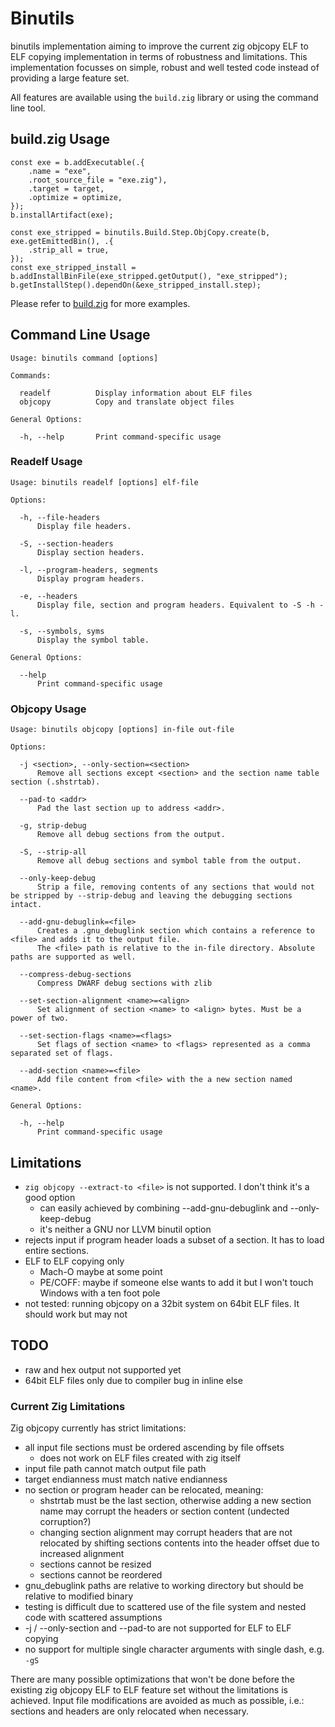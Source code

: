 # Binutils

binutils implementation aiming to improve the current zig objcopy ELF to ELF copying implementation in terms of robustness and limitations.
This implementation focusses on simple, robust and well tested code instead of providing a large feature set.

All features are available using the `build.zig` library or using the command line tool.

## build.zig Usage

```zig
const exe = b.addExecutable(.{
    .name = "exe",
    .root_source_file = "exe.zig"),
    .target = target,
    .optimize = optimize,
});
b.installArtifact(exe);

const exe_stripped = binutils.Build.Step.ObjCopy.create(b, exe.getEmittedBin(), .{
    .strip_all = true,
});
const exe_stripped_install = b.addInstallBinFile(exe_stripped.getOutput(), "exe_stripped");
b.getInstallStep().dependOn(&exe_stripped_install.step);
```

Please refer to [build.zig](build.zig) for more examples.

## Command Line Usage

```
Usage: binutils command [options]

Commands:

  readelf          Display information about ELF files
  objcopy          Copy and translate object files

General Options:

  -h, --help       Print command-specific usage
```

### Readelf Usage

```
Usage: binutils readelf [options] elf-file

Options:

  -h, --file-headers
      Display file headers.

  -S, --section-headers
      Display section headers.

  -l, --program-headers, segments
      Display program headers.

  -e, --headers
      Display file, section and program headers. Equivalent to -S -h -l.

  -s, --symbols, syms
      Display the symbol table.

General Options:

  --help
      Print command-specific usage
```

### Objcopy Usage

```
Usage: binutils objcopy [options] in-file out-file

Options:

  -j <section>, --only-section=<section>
      Remove all sections except <section> and the section name table section (.shstrtab).

  --pad-to <addr>
      Pad the last section up to address <addr>.

  -g, strip-debug
      Remove all debug sections from the output.

  -S, --strip-all
      Remove all debug sections and symbol table from the output.

  --only-keep-debug
      Strip a file, removing contents of any sections that would not be stripped by --strip-debug and leaving the debugging sections intact.

  --add-gnu-debuglink=<file>
      Creates a .gnu_debuglink section which contains a reference to <file> and adds it to the output file.
      The <file> path is relative to the in-file directory. Absolute paths are supported as well.

  --compress-debug-sections
      Compress DWARF debug sections with zlib

  --set-section-alignment <name>=<align>
      Set alignment of section <name> to <align> bytes. Must be a power of two.

  --set-section-flags <name>=<flags>
      Set flags of section <name> to <flags> represented as a comma separated set of flags.

  --add-section <name>=<file>
      Add file content from <file> with the a new section named <name>.

General Options:

  -h, --help
      Print command-specific usage
```

## Limitations

* `zig objcopy --extract-to <file>` is not supported. I don't think it's a good option
    * can easily achieved by combining --add-gnu-debuglink and --only-keep-debug
    * it's neither a GNU nor LLVM binutil option
* rejects input if program header loads a subset of a section. It has to load entire sections.
* ELF to ELF copying only
    * Mach-O maybe at some point
    * PE/COFF: maybe if someone else wants to add it but I won't touch Windows with a ten foot pole
* not tested: running objcopy on a 32bit system on 64bit ELF files. It should work but may not

## TODO

* raw and hex output not supported yet
* 64bit ELF files only due to compiler bug in inline else

### Current Zig Limitations

Zig objcopy currently has strict limitations:

* all input file sections must be ordered ascending by file offsets
    * does not work on ELF files created with zig itself
* input file path cannot match output file path
* target endianness must match native endianness
* no section or program header can be relocated, meaning:
    * shstrtab must be the last section, otherwise adding a new section name may corrupt the headers or section content (undected corruption?)
    * changing section alignment may corrupt headers that are not relocated by shifting sections contents into the header offset due to increased alignment
    * sections cannot be resized
    * sections cannot be reordered
* gnu_debuglink paths are relative to working directory but should be relative to modified binary
* testing is difficult due to scattered use of the file system and nested code with scattered assumptions
* -j / --only-section and --pad-to are not supported for ELF to ELF copying
* no support for multiple single character arguments with single dash, e.g. `-gS`

There are many possible optimizations that won't be done before the existing zig objcopy ELF to ELF feature set without the limitations is achieved.
Input file modifications are avoided as much as possible, i.e.: sections and headers are only relocated when necessary.
